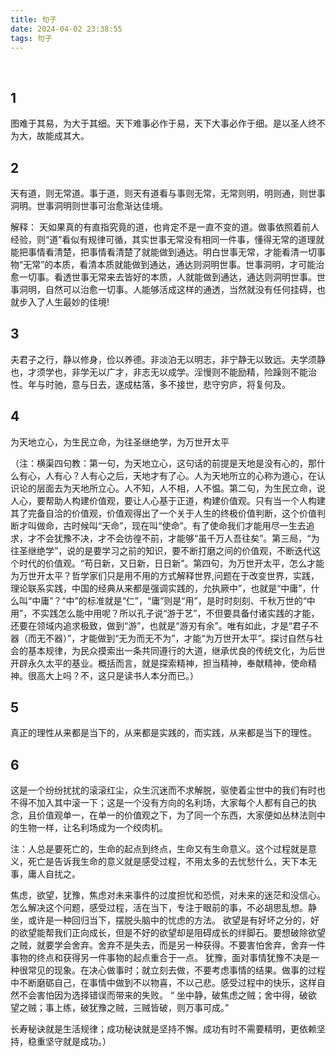```yaml
---
title: 句子
date: 2024-04-02 23:38:55
tags: 句子
---
```

<BR>

## 1
图难于其易，为大于其细。天下难事必作于易，天下大事必作于细。是以圣人终不为大，故能成其大。

## 2 
天有道，则无常道。事于道，则天有道看与事则无常，无常则明，明则通，则世事洞明。世事洞明则世事可治愈渐达佳境。

解释： 天如果真的有直指究竟的道，也肯定不是一直不变的道。做事依照着前人经验，则“道”看似有规律可循，其实世事无常没有相同一件事，懂得无常的道理就能把事情看清楚，把事情看清楚了就能做到通达。明白世事无常，才能看清一切事物“无常”的本质，看清本质就能做到通达，通达则洞明世事。世事洞明，才可能治愈一切事。看透世事无常来去皆好的本质，人就能做到通达，通达则洞明世事。世事洞明，自然可以治愈一切事。人能够活成这样的通透，当然就没有任何挂碍，也就步入了人生最妙的佳境!



## 3 

夫君子之行，静以修身，俭以养德。非淡泊无以明志，非宁静无以致远。夫学须静也，才须学也，非学无以广才，非志无以成学。淫慢则不能励精，险躁则不能治性。年与时驰，意与日去，遂成枯落，多不接世，悲守穷庐，将复何及。

## 4 
为天地立心，为生民立命，为往圣继绝学，为万世开太平


（注：横渠四句教：第一句，为天地立心，这句话的前提是天地是没有心的，那什么有心，人有心？人有心之后，天地才有了心。人为天地所立的心称为道心，在认识论的层面去为天地所立心。人不知，人不相，人不愠。第二句，为生民立命，说人心，要帮助人构建价值观，要让人心基于正道，构建价值观。只有当一个人构建其了完备自洽的价值观，价值观得出了一个关于人生的终极价值判断，这个价值判断才叫做命，古时候叫“天命”，现在叫“使命”。有了使命我们才能用尽一生去追求，才不会犹豫不决，才不会彷徨不前，才能够“虽千万人吾往矣”。第三局，“为往圣继绝学”，说的是要学习之前的知识，要不断打磨之间的价值观，不断迭代这个时代的价值观。“苟日新，又日新，日日新”。第四句，为万世开太平，怎么才能为万世开太平？哲学家们只是用不用的方式解释世界,问题在于改变世界，实践，理论联系实践，中国的经典从来都是强调实践的，允执厥中”，也就是“中庸”，什么叫“中庸”？“中”的标准就是“仁”，“庸”则是“用”，是时时刻刻、千秋万世的“中用”，不实践怎么能中用呢？所以孔子说“游于艺”，不但要具备付诸实践的才能，还要在领域内追求极致，做到“游”，也就是“游刃有余”。唯有如此，才是“君子不器（而无不器）”，才能做到“无为而无不为”，才能“为万世开太平”。探讨自然与社会的基本规律，为民众摸索出一条共同遵行的大道，继承优良的传统文化，为后世开辟永久太平的基业。概括而言，就是探索精神，担当精神，奉献精神，使命精神。很高大上吗？不，这只是读书人本分而已。）


## 5
真正的理性从来都是当下的，从来都是实践的，而实践，从来都是当下的理性。

## 6
这是一个纷纷扰扰的滚滚红尘，众生沉迷而不求解脱，驱使着尘世中的我们有时也不得不加入其中滚一下；这是一个没有方向的名利场，大家每个人都有自己的执念，且价值观单一，在单一的价值观之下，为了同一个东西，大家便如丛林法则中的生物一样，让名利场成为一个绞肉机。

注：人总是要死亡的，生命的起点到终点，生命又有生命意义。这个过程就是意义，死亡是告诉我生命的意义就是感受过程，不用太多的去忧愁什么，天下本无事，庸人自扰之。 

焦虑，欲望，犹豫，焦虑对未来事件的过度担忧和恐慌，对未来的迷茫和没信心。怎么解决这个问题，感受过程，活在当下，专注于眼前的事，不必胡思乱想。静坐，或许是一种回归当下，摆脱头脑中的忧虑的方法。
欲望是有好坏之分的，好的欲望能帮我们正向成长，但是不好的欲望却是阻碍成长的绊脚石。要想破除欲望之贼，就要学会舍弃。舍弃不是失去，而是另一种获得。不要害怕舍弃，舍弃一件事物的终点和获得另一件事物的起点重合于一点。
犹豫，面对事情犹豫不决是一种很常见的现象。在决心做事时；就立刻去做，不要考虑事情的结果。做事的过程中不断磨砺自己，在事情中做到不以物喜，不以己悲。感受过程中的快乐，这样自然不会害怕因为选择错误而带来的失败。
“ 坐中静，破焦虑之贼；舍中得，破欲望之贼；事上练，破犹豫之贼，三贼皆破，则万事可成。”

长寿秘诀就是生活规律；成功秘诀就是坚持不懈。成功有时不需要精明，更依赖坚持，稳重坚守就是成功。）